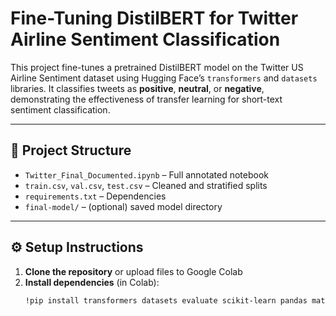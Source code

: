 # Fine-Tuning DistilBERT for Twitter Airline Sentiment Classification

This project fine-tunes a pretrained DistilBERT model on the Twitter US Airline Sentiment dataset using Hugging Face’s `transformers` and `datasets` libraries. It classifies tweets as **positive**, **neutral**, or **negative**, demonstrating the effectiveness of transfer learning for short-text sentiment classification.

---

## 📂 Project Structure

- `Twitter_Final_Documented.ipynb` – Full annotated notebook
- `train.csv`, `val.csv`, `test.csv` – Cleaned and stratified splits
- `requirements.txt` – Dependencies
- `final-model/` – (optional) saved model directory

---

## ⚙️ Setup Instructions

1. **Clone the repository** or upload files to Google Colab
2. **Install dependencies** (in Colab):
   ```bash
   !pip install transformers datasets evaluate scikit-learn pandas matplotlib
